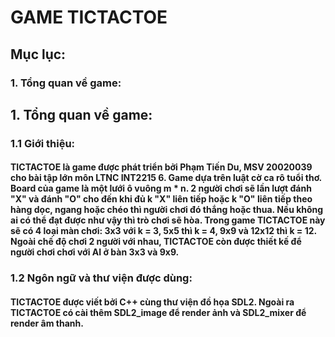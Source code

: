 # GAME TICTACTOE

## Mục lục:
### 1. Tổng quan về game:

## 1. Tổng quan về game:
### 1.1 Giới thiệu:
#### TICTACTOE là game được phát triển bởi Phạm Tiến Du, MSV 20020039 cho bài tập lớn môn LTNC INT2215 6. Game dựa trên luật cờ ca rô tuổi thơ. Board của game là một lưới ô vuông m * n. 2 người chơi sẽ lần lượt đánh "X" và đánh "O" cho đến khi đủ k "X" liên tiếp hoặc k "O" liên tiếp theo hàng dọc, ngang hoặc chéo thì người chơi đó thắng hoặc thua. Nếu không ai có thể đạt được như vậy thì trò chơi sẽ hòa. Trong game TICTACTOE này sẽ có 4 loại màn chơi: 3x3 với k = 3, 5x5 thì k = 4, 9x9 và 12x12 thì k = 12. Ngoài chế độ chơi 2 người với nhau, TICTACTOE còn được thiết kế để người chơi chơi với AI ở bàn 3x3 và 9x9.
  
### 1.2 Ngôn ngữ và thư viện được dùng:
#### TICTACTOE được viết bởi C++ cùng thư viện đồ họa SDL2. Ngoài ra TICTACTOE có cài thêm SDL2_image để render ảnh và SDL2_mixer để render âm thanh.
